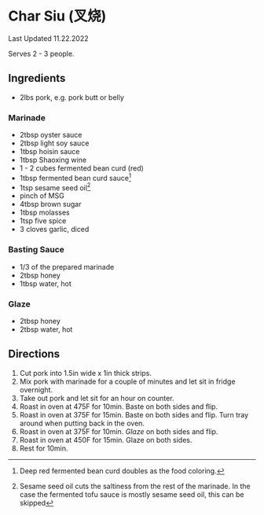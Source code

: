 # Char Siu (叉烧)

Last Updated 11.22.2022

Serves 2 - 3 people.

## Ingredients

* 2lbs pork, e.g. pork butt or belly

### Marinade

* 2tbsp oyster sauce
* 2tbsp light soy sauce
* 1tbsp hoisin sauce
* 1tbsp Shaoxing wine
* 1 - 2 cubes fermented bean curd (red)
* 1tbsp fermented bean curd sauce[^1]
* 1tsp sesame seed oil[^2]
* pinch of MSG
* 4tbsp brown sugar
* 1tbsp molasses
* 1tsp five spice
* 3 cloves garlic, diced

### Basting Sauce

* 1/3 of the prepared marinade
* 2tbsp honey
* 1tbsp water, hot

### Glaze

* 2tbsp honey
* 2tbsp water, hot

## Directions

1. Cut pork into 1.5in wide x 1in thick strips.
1. Mix pork with marinade for a couple of minutes and let sit in fridge
   overnight.
1. Take out pork and let sit for an hour on counter.
1. Roast in oven at 475F for 10min. Baste on both sides and flip.
1. Roast in oven at 375F for 15min. Baste on both sides and flip. Turn tray
   around when putting back in the oven.
1. Roast in oven at 375F for 10min. *Glaze* on both sides and flip.
1. Roast in oven at 450F for 15min. Glaze on both sides.
1. Rest for 10min.

[^1]: Deep red fermented bean curd doubles as the food coloring.
[^2]: Sesame seed oil cuts the saltiness from the rest of the marinade. In the
      case the fermented tofu sauce is mostly sesame seed oil, this can be
      skipped
